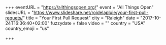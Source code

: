 +++
eventURL = "https://allthingsopen.org/"
event = "All Things Open"
slidesURL = "https://www.slideshare.net/roidelapluie/your-first-pull-requets/"
title = "Your First Pull Request"
city = "Raleigh"
date = "2017-10-24T16:36:40+02:00"
fuzzydate = false
video = ""
country = "USA"
country_emoji = "us"

+++

